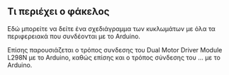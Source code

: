 ## Τι περιέχει ο φάκελος
Εδώ μπορείτε να δείτε ένα σχεδιάγραμμα των κυκλωμάτων με όλα τα περιφερειακά που συνδέονται με το Arduino.

Επίσης παρουσιάζεται ο τρόπος συνδεσης του Dual Motor Driver Module L298N με το Arduino, καθώς επίσης και ο τρόπος σύνδεσης του ... με το Arduino.
